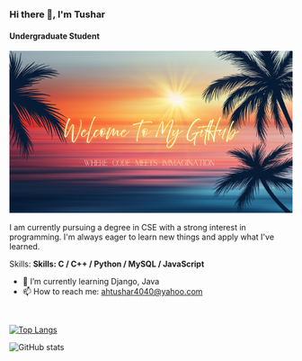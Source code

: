 ### Hi there 👋, I'm Tushar
#### Undergraduate Student
![Undergraduate Student](https://raw.githubusercontent.com/arafath-hussain-tushar/arafath-hussain-tushar/refs/heads/main/GitHub%20Welcome.png)

I am currently pursuing a degree in CSE with a strong interest in programming. I'm always eager to learn new things and apply what I've learned.

Skills: **Skills: C / C++ / Python / MySQL / JavaScript**

- 🌱 I’m currently learning Django, Java 
- 📫 How to reach me: ahtushar4040@yahoo.com 

<br>




[![Top Langs](https://github-readme-stats.vercel.app/api/top-langs/?username=arafath-hussain-tushar)](https://github.com/anuraghazra/github-readme-stats)

![GitHub stats](https://github-readme-stats.vercel.app/api?username=arafath-hussain-tushar&show_icons=true)  

